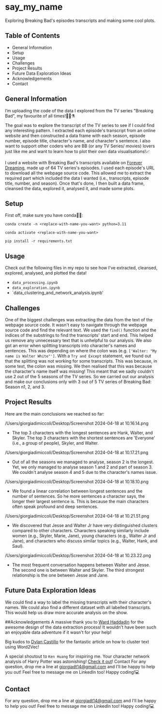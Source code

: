 # say_my_name
Exploring Breaking Bad's episodes transcripts and making some cool plots.

## Table of Contents
- General Information
- Setup
- Usage
- Challenges
- Project Results
- Future Data Exploration Ideas
- Acknowledgements
- Contact

## General Information
I’m uploading the code of the data I explored from the TV series "Breaking Bad", my favourite of all times!🚛🥼⚗️

The goal was to explore the transcript of the TV series to see if I could find any interesting pattern. I extracted each episode's transcript from an online website and then constructed a data frame with each season, episode number, episode title, character's name, and character's sentence. I also want to support other coders who are BB (or any TV Series/ movies) lovers just like me and want to learn how to plot their own data visualisations!📈

I used a website with Breaking Bad's transcripts available on [Forever Dreaming](https://transcripts.foreverdreaming.org/viewforum.php?f=165), made up of 64 TV series's episodes. I used each episode's URL to download all the webpage source code. This allowed me to extract the required part which included the data I wanted (i.e., transcripts, episode title, number, and season). Once that's done, I then built a data frame, cleansed the data, explored it, analysed it, and made some plots.

## Setup
First off, make sure you have conda🐍👀:

`conda create -n <replace-with-name-you-want> python=3.11`

`conda activate <replace-with-name-you-want>`

`pip install -r requirements.txt`

## Usage
Check out the following files in my repo to see how I've extracted, cleansed, explored, analysed, and plotted the data! 

- `data_processing.ipynb`
- `data_exploration.ipynb`
- `data_clustering_and_network_analysis.ipynb'

## Challenges
One of the biggest challenges was extracting the data from the text of the webpage source code. It wasn't easy to navigate through the webpage source code and find the relevant text. We used the `find()` function and the indices of the substrings to find the transcripts' start and end. This helped us remove any unnecessary text that is unhelpful to our analysis. We also got an error when splitting transcripts into character's names and sentences. This was depending on where the colon was (e.g. `['Walter: "My name is Walter White"']`. With a `Try and Except` statement, we found out that the splitting was not working for some transcripts. This was because, in some text, the colon was missing. We then realised that this was because the character's name itself was missing! This meant that we sadly couldn't use 2 out of the 5 seasons of the TV series. So we carried out our analysis and make our conclusions only with 3 out of 5 TV series of Breaking Bad: Season n1, 2, and 3.

## Project Results
Here are the main conclusions we reached so far:

/Users/giorgiadimiccoli/Desktop/Screenshot 2024-04-18 at 10.16.14.png

- The top 3 characters with the longest sentences are Hank, Walter, and Skyler. The top 3 characters with the shortest sentences are 'Everyone' (i.e., a group of people), Skyler, and Walter.

/Users/giorgiadimiccoli/Desktop/Screenshot 2024-04-18 at 10.17.21.png

- Out of all the seasons we managed to analyse, season 2 is the longest. Yet, we only managed to analyse season 1 and 2 and part of season 3. We couldn't analyse season 4 and 5 due to the character's names issue.

/Users/giorgiadimiccoli/Desktop/Screenshot 2024-04-18 at 10.18.10.png

- We found a linear correlation between longest sentences and the number of sentences. So he more sentences a character says, the longer their largest sentence is. This is because the main characters often speak profound and deep sentences.

/Users/giorgiadimiccoli/Desktop/Screenshot 2024-04-18 at 10.21.51.png

- We discovered that Jesse and Walter Jr have very distinguished clusters compared to other characters. Characters speaking similarly include women (e.g., Skyler, Marie, Jane), young characters (e.g., Walter Jr and Jane), and characters who discuss similar topics (e.g., Walter, Hank, and Saul).

/Users/giorgiadimiccoli/Desktop/Screenshot 2024-04-18 at 10.23.22.png

- The most frequent conversation happens between Walter and Jesse. The second one is between Walter and Skyler. The third strongest relationship is the one between Jesse and Jane.

## Future Data Exploration Ideas
We could find a way to label the missing transcripts with their character's names. We could also find a different dataset with all labelled transcripts. This would help us draw more accurate analysis on the show. 

##Acknowledgements 
A massive thank you to [Ward Haddadin](https://github.com/wardhaddadin1) for the awesome design of the data extraction process! It wouldn't have been such an enjoyable data adventure if it wasn't for your help!

Big kudos to [Dylan Castillo](https://dylancastillo.co/) for the fantastic article on how to cluster text using Word2Vec!

A special shoutout to `Ken Huang` for inspiring me. Your character network analysis of Harry Potter was astonishing! [Check it out](https://github.com/hzjken/character-network)!
Contact For any question, drop me a line at giorgiadt14@gmail.com and I'll be happy to help you out! Feel free to message me on LinkedIn too! Happy coding!💻

## Contact
For any question, drop me a line at giorgiadt14@gmail.com and I'll be happy to help you out! Feel free to message me on LinkedIn too! Happy coding!💻